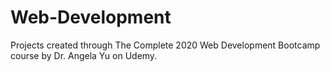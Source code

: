 # Web-Development
Projects created through The Complete 2020 Web Development Bootcamp course by Dr. Angela Yu on Udemy.
